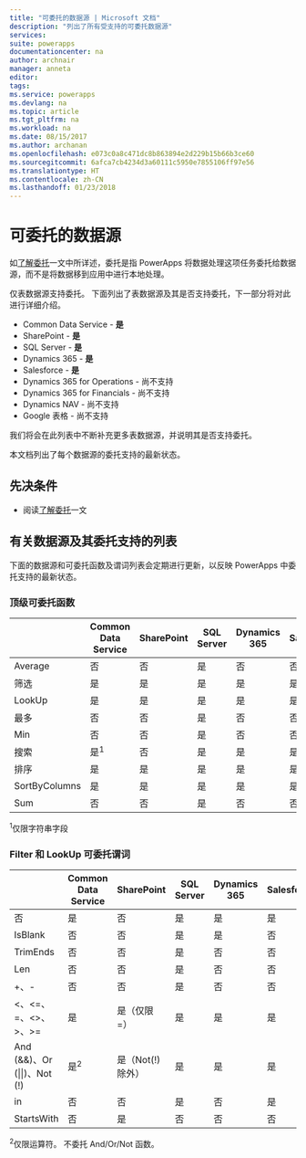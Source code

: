 ```yaml
---
title: "可委托的数据源 | Microsoft 文档"
description: "列出了所有受支持的可委托数据源"
services: 
suite: powerapps
documentationcenter: na
author: archnair
manager: anneta
editor: 
tags: 
ms.service: powerapps
ms.devlang: na
ms.topic: article
ms.tgt_pltfrm: na
ms.workload: na
ms.date: 08/15/2017
ms.author: archanan
ms.openlocfilehash: e073c0a8c471dc8b863894e2d229b15b66b3ce60
ms.sourcegitcommit: 6afca7cb4234d3a60111c5950e7855106ff97e56
ms.translationtype: HT
ms.contentlocale: zh-CN
ms.lasthandoff: 01/23/2018
---
```

# <a name="delegable-data-sources"></a>可委托的数据源
如[了解委托](delegation-overview.md)一文中所详述，委托是指 PowerApps 将数据处理这项任务委托给数据源，而不是将数据移到应用中进行本地处理。

仅表数据源支持委托。 下面列出了表数据源及其是否支持委托，下一部分将对此进行详细介绍。

* Common Data Service - **是**
* SharePoint - **是**
* SQL Server - **是**
* Dynamics 365 - **是**
* Salesforce - **是**
* Dynamics 365 for Operations - 尚不支持
* Dynamics 365 for Financials - 尚不支持
* Dynamics NAV - 尚不支持
* Google 表格 - 尚不支持

我们将会在此列表中不断补充更多表数据源，并说明其是否支持委托。

本文档列出了每个数据源的委托支持的最新状态。

## <a name="prerequisites"></a>先决条件

* 阅读[了解委托](delegation-overview.md)一文

## <a name="list-of-data-sources-and-supported-delegation"></a>有关数据源及其委托支持的列表
下面的数据源和可委托函数及谓词列表会定期进行更新，以反映 PowerApps 中委托支持的最新状态。

### <a name="top-level-delegable-functions"></a>顶级可委托函数
| &nbsp; | Common Data Service | SharePoint | SQL Server | Dynamics 365 | Salesforce |
| --- | --- | --- | --- | --- | --- |
| Average |否 |否 |是 |否 |否 |
| 筛选 |是 |是 |是 |是 |是 |
| LookUp |是 |是 |是 |是 |是 |
| 最多 |否 |否 |是 |否 |否 |
| Min |否 |否 |是 |否 |否 |
| 搜索 |是<sup>1</sup> |否 |是 |是 |是 |
| 排序 |是 |是 |是 |是 |是 |
| SortByColumns |是 |是 |是 |是 |是 |
| Sum |否 |否 |是 |否 |否 |

<sup>1</sup>仅限字符串字段

### <a name="filter-and-lookup-delegable-predicates"></a>Filter 和 LookUp 可委托谓词
| &nbsp; | Common Data Service | SharePoint | SQL Server | Dynamics 365 | Salesforce |
| --- | --- | --- | --- | --- | --- |
| 否 |是 |否 |是 |是 |是 |
| IsBlank |否 |否 |是 |是 |否 |
| TrimEnds |否 |否 |是 |否 |否 |
| Len |否 |否 |是 |否 |否 |
| +、- |否 |否 |是 |否 |否 |
| <、<=、=、<>、>、>= |是 |是（仅限 =） |是 |是 |是 |
| And (&&)、Or (&#124;&#124;)、Not (!) |是<sup>2</sup> |是（Not(!) 除外） |是 |是 |是 |
| in |否 |否 |是 |否 |是 |
| StartsWith |否 |是 |否 |否 |否 |

<sup>2</sup>仅限运算符。 不委托 And/Or/Not 函数。
